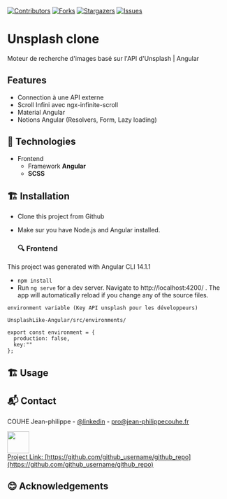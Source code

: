 [![Contributors][contributors-shield]][contributors-url] [![Forks][forks-shield]][forks-url] [![Stargazers][stars-shield]][stars-url] [![Issues][issues-shield]][issues-url]

# Unsplash clone 

Moteur de recherche d'images basé sur l'API d'Unsplash | Angular 

## Features


- Connection à une API externe
- Scroll Infini avec ngx-infinite-scroll
- Material Angular
- Notions Angular (Resolvers, Form, Lazy loading)


<!-- [![Product Name Screen Shot][product-screenshot]](https://example.com) -->




## 🔨 Technologies 

* Frontend 
    - Framework **Angular**
    - **SCSS**

## 🏗️ Installation


- Clone this project from Github
- Make sur you have Node.js and Angular installed.

    ### 🔍 Frontend
    
This project was generated with Angular CLI 14.1.1

- `npm install`
- Run `ng serve` for a dev server. Navigate to http://localhost:4200/ . The app will automatically reload if you change any of the source files.

```
environment variable (Key API unsplash pour les développeurs)

UnsplashLike-Angular/src/environments/

export const environment = {
  production: false,
  key:""
};
```

## 🏗️ Usage

## 📬 Contact 

COUHE Jean-philippe - [@linkedin](www.linkedin.com/in/jean-philippe-couhe) - pro@jean-philippecouhe.fr


<a href='www.google.com'><img src='youtube.png' height="50" width='auto'></br>
Project Link: [https://github.com/github_username/github_repo](https://github.com/github_username/github_repo)

## 😊 Acknowledgements

<!-- MARKDOWN LINKS & IMAGES -->
<!-- https://www.markdownguide.org/basic-syntax/#reference-style-links -->
[contributors-shield]: https://img.shields.io/github/contributors/jpcouhe/UnsplashLike-Angular.svg?style=flat-square
[contributors-url]: https://github.com/jpcouhe/UnsplashLike-Angular/graphs/contributors
[forks-shield]: https://img.shields.io/github/forks/jpcouhe/UnsplashLike-Angular.svg?style=flat-square
[forks-url]: https://github.com/jpcouhe/UnsplashLike-Angular/network/members
[stars-shield]: https://img.shields.io/github/stars/jpcouhe/UnsplashLike-Angular.svg?style=flat-square
[stars-url]: https://github.com/jpcouhe/UnsplashLike-Angular/stargazers
[issues-shield]: https://img.shields.io/github/issues/jpcouhe/UnsplashLike-Angular.svg?style=flat-square
[issues-url]: https://github.com/jpcouhe/UnsplashLike-Angular/issues
[product-screenshot]: example.jpg
[youtube-screenshot]: youtube.png
